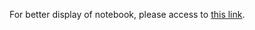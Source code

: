 For better display of notebook, please access to <a href = "https://nbviewer.jupyter.org/github/rex-lui/RFM-Analysis-and-Clustering-using-e-commerce-data/blob/main/RFM%20analysis.ipynb">this link</a>.
